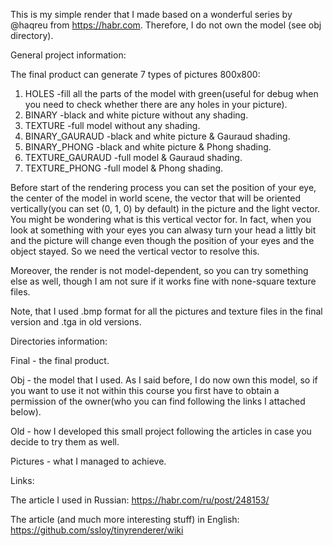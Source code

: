 This is my simple render that I made based on a wonderful series by @haqreu from https://habr.com. Therefore, I do not own the model (see obj directory).


General project information:

The final product can generate 	7 types of pictures 800x800:

1. HOLES           -fill all the parts of the model with green(useful for debug when you need to check whether there are any holes in your picture).
2. BINARY          -black and white picture without any shading.
3. TEXTURE         -full model without any shading.
4. BINARY_GAURAUD  -black and white picture & Gauraud shading.
5. BINARY_PHONG    -black and white picture & Phong shading.
6. TEXTURE_GAURAUD -full model & Gauraud shading.
7. TEXTURE_PHONG   -full model & Phong shading.

Before start of the rendering process you can set the position of your eye, the center of the model in world scene, the vector that will be oriented vertically(you can set (0, 1, 0) by default) 
in the picture and the light vector. You might be wondering what is this vertical vector for. In fact, when you look at something with your eyes you can alwasy turn 
your head a littly bit and the picture will change even though the position of your eyes and the object stayed. So we need the vertical vector to resolve this.

Moreover, the render is not model-dependent, so you can try something else as well, though I am not sure if it works fine with none-square texture files.

Note, that I used .bmp format for all the pictures and texture files in the final version and .tga in old versions.


Directories information:

Final - the final product.

Obj - the model that I used. As I said before, I do now own this model, so if you want to use it not within this course you first have to obtain a permission of the 
owner(who you can find following the links I attached below).

Old - how I developed this small project following the articles in case you decide to try them as well.

Pictures - what I managed to achieve.

Links:

The article I used in Russian: https://habr.com/ru/post/248153/

The article (and much more interesting stuff) in English: https://github.com/ssloy/tinyrenderer/wiki

                 
